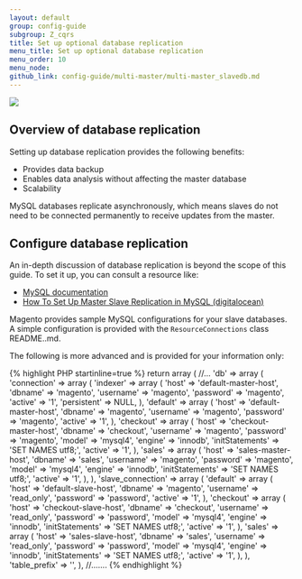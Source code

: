 ```yaml
---
layout: default
group: config-guide
subgroup: Z_cqrs
title: Set up optional database replication
menu_title: Set up optional database replication
menu_order: 10
menu_node: 
github_link: config-guide/multi-master/multi-master_slavedb.md
---
```


<img src="{{ site.baseurl }}common/images/ee-only_large.png">

<h2 id="config-ee-multidb-slave-over">Overview of database replication</h2>
Setting up database replication provides the following benefits:

*	Provides data backup
*	Enables data analysis without affecting the master database
*	Scalability

MySQL databases replicate asynchronously, which means slaves do not need to be connected permanently to receive updates from the master. 

<h2 id="config-ee-multidb-slave-conf">Configure database replication</h2>
An in-depth discussion of database replication is beyond the scope of this guide. To set it up, you can consult a resource like:

*	<a href="https://dev.mysql.com/doc/refman/5.6/en/replication.html" target="_blank">MySQL documentation</a>
*	<a href="https://www.digitalocean.com/community/tutorials/how-to-set-up-master-slave-replication-in-mysql" target="_blank">How To Set Up Master Slave Replication in MySQL (digitalocean)</a>

Magento provides sample MySQL configurations for your slave databases. A simple configuration is provided with the `ResourceConnections` class README..md</a>.

The following is more advanced and is provided for your information only:

{% highlight PHP startinline=true %}
	return array (
   //...
  'db' =>
  array (
    'connection' =>
    array (
      'indexer' =>
      array (
        'host' => 'default-master-host',
        'dbname' => 'magento',
        'username' => 'magento',
        'password' => 'magento',
        'active' => '1',
        'persistent' => NULL,
      ),
      'default' =>
      array (
        'host' => 'default-master-host',
        'dbname' => 'magento',
        'username' => 'magento',
        'password' => 'magento',
        'active' => '1',
      ),
      'checkout' =>
      array (
        'host' => 'checkout-master-host',
        'dbname' => 'checkout',
        'username' => 'magento',
        'password' => 'magento',
        'model' => 'mysql4',
        'engine' => 'innodb',
        'initStatements' => 'SET NAMES utf8;',
        'active' => '1',
      ),
      'sales' =>
      array (
        'host' => 'sales-master-host',
        'dbname' => 'sales',
        'username' => 'magento',
        'password' => 'magento',
        'model' => 'mysql4',
        'engine' => 'innodb',
        'initStatements' => 'SET NAMES utf8;',
        'active' => '1',
      ),
    ),
    'slave_connection' =>
    array (
      'default' =>
      array (
        'host' => 'default-slave-host',
        'dbname' => 'magento',
        'username' => 'read_only',
        'password' => 'password',
        'active' => '1',
      ),
      'checkout' =>
      array (
        'host' => 'checkout-slave-host',
        'dbname' => 'checkout',
        'username' => 'read_only',
        'password' => 'password',
        'model' => 'mysql4',
        'engine' => 'innodb',
        'initStatements' => 'SET NAMES utf8;',
        'active' => '1',
      ),
      'sales' =>
      array (
        'host' => 'sales-slave-host',
        'dbname' => 'sales',
        'username' => 'read_only',
        'password' => 'password',
        'model' => 'mysql4',
        'engine' => 'innodb',
        'initStatements' => 'SET NAMES utf8;',
        'active' => '1',
      ),
    ),
    'table_prefix' => '',
  ),
//.......
{% endhighlight %}

